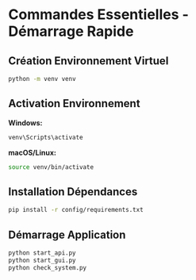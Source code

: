 # Commandes Essentielles - Démarrage Rapide

## Création Environnement Virtuel

```bash
python -m venv venv
```

## Activation Environnement

**Windows:**
```bash
venv\Scripts\activate
```

**macOS/Linux:**
```bash
source venv/bin/activate
```

## Installation Dépendances

```bash
pip install -r config/requirements.txt
```

## Démarrage Application

```bash
python start_api.py
python start_gui.py
python check_system.py
```

